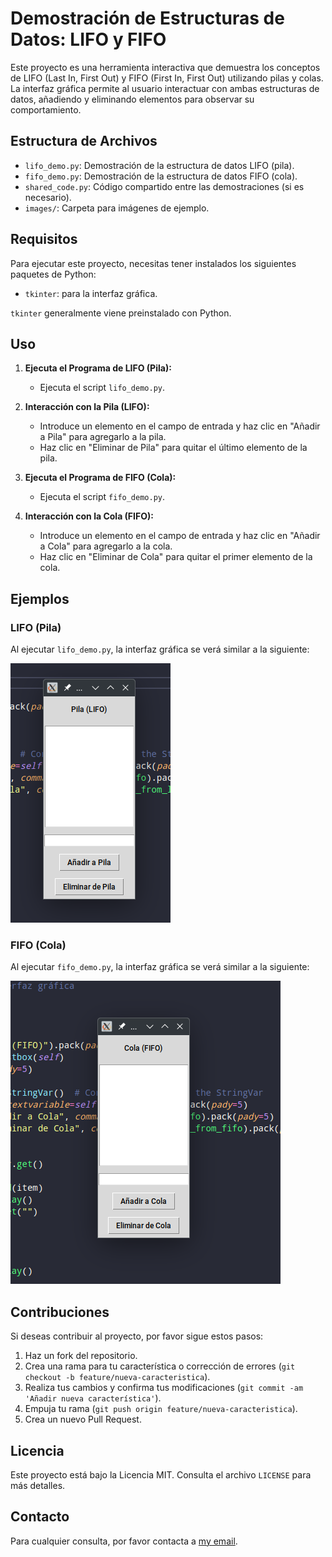 # Demostración de Estructuras de Datos: LIFO y FIFO

Este proyecto es una herramienta interactiva que demuestra los conceptos de LIFO (Last In, First Out) y FIFO (First In, First Out) utilizando pilas y colas. La interfaz gráfica permite al usuario interactuar con ambas estructuras de datos, añadiendo y eliminando elementos para observar su comportamiento.

## Estructura de Archivos

- `lifo_demo.py`: Demostración de la estructura de datos LIFO (pila).
- `fifo_demo.py`: Demostración de la estructura de datos FIFO (cola).
- `shared_code.py`: Código compartido entre las demostraciones (si es necesario).
- `images/`: Carpeta para imágenes de ejemplo.

## Requisitos

Para ejecutar este proyecto, necesitas tener instalados los siguientes paquetes de Python:

- `tkinter`: para la interfaz gráfica.

`tkinter` generalmente viene preinstalado con Python.

## Uso

1. **Ejecuta el Programa de LIFO (Pila):**
   - Ejecuta el script `lifo_demo.py`.

2. **Interacción con la Pila (LIFO):**
   - Introduce un elemento en el campo de entrada y haz clic en "Añadir a Pila" para agregarlo a la pila.
   - Haz clic en "Eliminar de Pila" para quitar el último elemento de la pila.

3. **Ejecuta el Programa de FIFO (Cola):**
   - Ejecuta el script `fifo_demo.py`.

4. **Interacción con la Cola (FIFO):**
   - Introduce un elemento en el campo de entrada y haz clic en "Añadir a Cola" para agregarlo a la cola.
   - Haz clic en "Eliminar de Cola" para quitar el primer elemento de la cola.

## Ejemplos

### LIFO (Pila)

Al ejecutar `lifo_demo.py`, la interfaz gráfica se verá similar a la siguiente:

![Interfaz de LIFO](images/example_lifo.png)

### FIFO (Cola)

Al ejecutar `fifo_demo.py`, la interfaz gráfica se verá similar a la siguiente:

![Interfaz de FIFO](images/example_fifo.png)

## Contribuciones

Si deseas contribuir al proyecto, por favor sigue estos pasos:

1. Haz un fork del repositorio.
2. Crea una rama para tu característica o corrección de errores (`git checkout -b feature/nueva-caracteristica`).
3. Realiza tus cambios y confirma tus modificaciones (`git commit -am 'Añadir nueva característica'`).
4. Empuja tu rama (`git push origin feature/nueva-caracteristica`).
5. Crea un nuevo Pull Request.

## Licencia

Este proyecto está bajo la Licencia MIT. Consulta el archivo `LICENSE` para más detalles.

## Contacto

Para cualquier consulta, por favor contacta a [my email](mailto:nicobutter@gmail.com).
